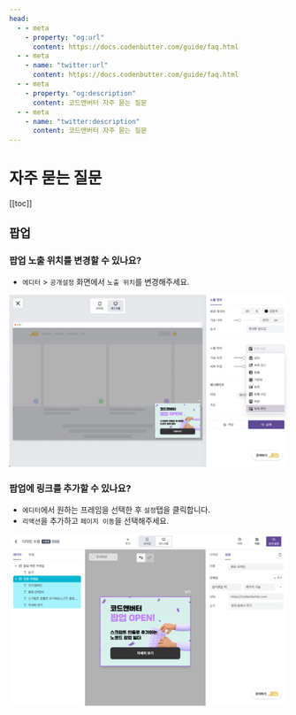 ```yaml
---
head:
  - - meta
    - property: "og:url"
      content: https://docs.codenbutter.com/guide/faq.html
  - - meta
    - name: "twitter:url"
      content: https://docs.codenbutter.com/guide/faq.html
  - - meta
    - property: "og:description"
      content: 코드앤버터 자주 묻는 질문
  - - meta
    - name: "twitter:description"
      content: 코드앤버터 자주 묻는 질문
---
```


# 자주 묻는 질문

[[toc]]

## 팝업

### 팝업 노출 위치를 변경할 수 있나요?

- `에디터` > `공개설정` 화면에서 `노출 위치`를 변경해주세요.

![노출 위치](./imgs/faq/position.png)

### 팝업에 링크를 추가할 수 있나요?

- `에디터`에서 원하는 프레임을 선택한 후 `설정`탭을 클릭합니다.
- `리액션`을 추가하고 `페이지 이동`을 선택해주세요.

![페이지 이동](./imgs/faq/link.png)
